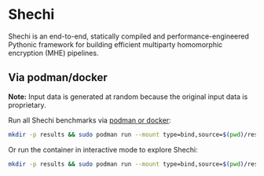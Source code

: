 # Shechi

Shechi is an end-to-end, statically compiled and performance-engineered Pythonic framework for building efficient multiparty homomorphic encryption (MHE) pipelines.

## Via podman/docker

**Note:** Input data is generated at random because the original input data is proprietary.

Run all Shechi benchmarks via [podman or docker](https://hub.docker.com/r/anonconfsubm/shechi):
```bash
mkdir -p results && sudo podman run --mount type=bind,source=$(pwd)/results,destination=/sequre/results --security-opt label=disable -e "CODON_DEBUG=lt" -e --privileged --rm -t anonconfsubm/shechi:anon scripts/run.sh -release benchmarks --local --jit --stdlib-builtin --king --pca --gwas-without-norm
```

Or run the container in interactive mode to explore Shechi:
```bash
mkdir -p results && sudo podman run --mount type=bind,source=$(pwd)/results,destination=/sequre/results --security-opt label=disable -e "CODON_DEBUG=lt" -e --privileged --rm -it anonconfsubm/shechi:latest /bin/bash
```

